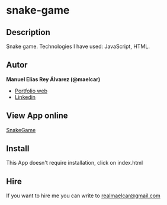 # snake-game

## Description
Snake game. Technologies I have used: JavaScript, HTML.


## Autor
**Manuel Elías Rey Álvarez (@maelcar)**

* [Portfolio web](https://www.maelcar.com)
* [Linkedin](https://www.linkedin.com/in/maelcar)

## View App online
[SnakeGame](https://maelcar.github.io/snake-game/)



## Install
This App doesn't require installation, click on index.html


## Hire
If you want to hire me you can write to realmaelcar@gmail.com
